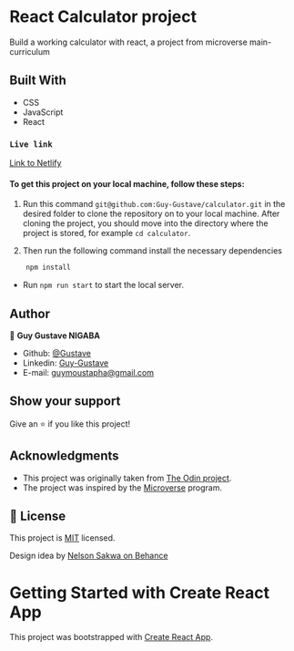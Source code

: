 # React Calculator project
Build a working calculator with react, a project from microverse main-curriculum

## Built With
- CSS
- JavaScript
- React

### `Live link`
[Link to Netlify](https://epic-williams-68ad68.netlify.app/)

#### To get this project on your local machine, follow these steps:

1. Run this command `git@github.com:Guy-Gustave/calculator.git` in the desired folder to clone the repository on to your local machine.
After cloning the project, you should move into the directory where the project is stored, for example `cd calculator`.

3. Then run the following command install the necessary dependencies

```bash
    npm install
```
- Run `npm run start` to start the local server.

## Author

👤 **Guy Gustave NIGABA**

- Github: [@Gustave](https://github.com/Guy-Gustave)
- Linkedin: [Guy-Gustave](https://www.linkedin.com/in/guy-gustave-nigaba)
- E-mail: [guymoustapha@gmail.com](guymoustapha@gmail.com)


## Show your support

Give an ⭐️ if you like this project!

## Acknowledgments

- This project was originally taken from [The Odin project](https://www.theodinproject.com/courses/javascript/lessons/weather-app).
- The project was inspired by the [Microverse](https://www.microverse.org/) program.

## 📝 License

This project is [MIT](lic.url) licensed.

Design idea by [Nelson Sakwa on Behance](https://www.behance.net/sakwadesignstudio)

# Getting Started with Create React App

This project was bootstrapped with [Create React App](https://github.com/facebook/create-react-app).
